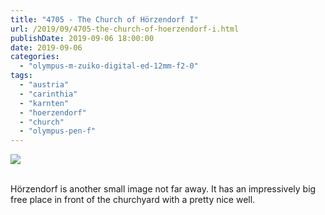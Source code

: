 ```yaml
---
title: "4705 - The Church of Hörzendorf I"
url: /2019/09/4705-the-church-of-hoerzendorf-i.html
publishDate: 2019-09-06 18:00:00
date: 2019-09-06
categories: 
  - "olympus-m-zuiko-digital-ed-12mm-f2-0"
tags: 
  - "austria"
  - "carinthia"
  - "karnten"
  - "hoerzendorf"
  - "church"
  - "olympus-pen-f"
---
```

<div class="container">
<div class="center"><a target="_blank" href="https://d25zfm9zpd7gm5.cloudfront.net/1200x1200/2018/20180421_142124_lr.jpg"><img class="webfeedsFeaturedVisual" src="https://d25zfm9zpd7gm5.cloudfront.net/0600x0600/2018/20180421_142124_lr.jpg" /></a></div>
</div>
<br />

Hörzendorf is another small image not far away. It has an
impressively big free place in front of the churchyard with a pretty
nice well.